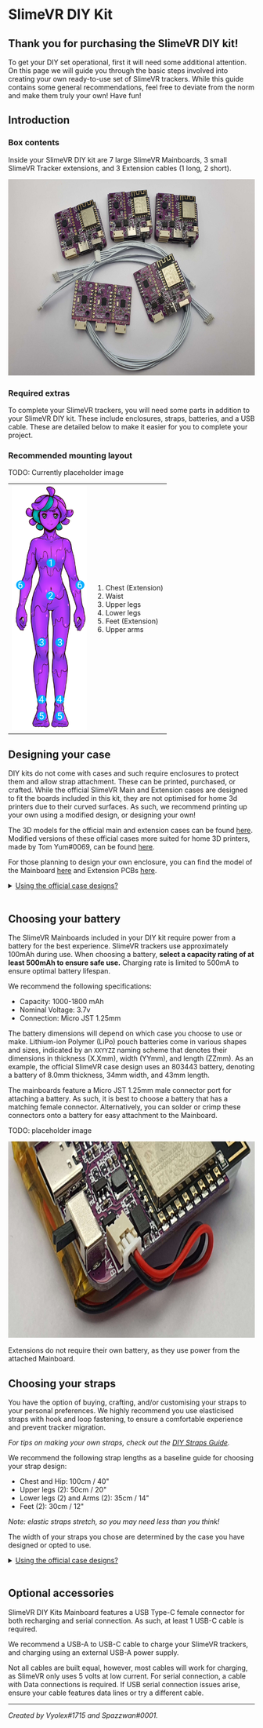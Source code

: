 # SlimeVR DIY Kit

## Thank you for purchasing the SlimeVR DIY kit!
To get your DIY set operational, first it will need some additional attention. On this page we will guide you through the basic steps involved into creating your own ready-to-use set of SlimeVR trackers. While this guide contains some general recommendations, feel free to deviate from the norm and make them truly your own! Have fun!

## Introduction
### Box contents
Inside your SlimeVR DIY kit are 7 large SlimeVR Mainboards, 3 small SlimeVR Tracker extensions, and 3 Extension cables (1 long, 2 short).

<center><img id="ContentImage" src="./assets/img/DIY_KIT_box-contents.jpg" alt="Box contents image" style="height:400px"/></center>


### Required extras
To complete your SlimeVR trackers, you will need some parts in addition to your SlimeVR DIY kit. These include enclosures, straps, batteries, and a USB cable. These are detailed below to make it easier for you to complete your project.

### Recommended mounting layout
TODO: Currently placeholder image

<table class="bpTable">
   <tr>
      <td>
         <img id="bpImage" src="./assets/img/DIY_KIT_tracker-locations.png" alt="Mounting locations image" style="height:500px"/>
      </td>
      <td>
         <ol>
            <li>Chest (Extension)</li>
            <li>Waist</li>
            <li>Upper legs</li>
            <li>Lower legs</li>
            <li>Feet (Extension)</li>
            <li>Upper arms</li>
         </ol>
      </td>
   </tr>
</table>

## Designing your case
DIY kits do not come with cases and such require enclosures to protect them and allow strap attachment. These can be printed, purchased, or crafted. While the official SlimeVR Main and Extension cases are designed to fit the boards included in this kit, they are not optimised for home 3d printers due to their curved surfaces. As such, we recommend printing up your own using a modified design, or designing your own!

The 3D models for the official main and extension cases can be found [here](TODO:linktofiles). Modified versions of these official cases more suited for home 3D printers, made by Tom Yum#0069, can be found [here](TODO:linktoprintables?). 

For those planning to design your own enclosure, you can find the model of the Mainboard [here](TODO:linktomainboardstepfile) and Extension PCBs [here](TODO:linktoextensionstepfile).

<details>
<summary><u>Using the official case designs?</u></summary>
<br>
TODO: assembly guide
</details>
<br>

## Choosing your battery
The SlimeVR Mainboards included in your DIY kit require power from a battery for the best experience. SlimeVR trackers use approximately 100mAh during use. When choosing a battery, **select a capacity rating of at least 500mAh to ensure safe use.** Charging rate is limited to 500mA to ensure optimal battery lifespan. 

We recommend the following specifications:
* Capacity: 1000-1800 mAh
* Nominal Voltage: 3.7v
* Connection: Micro JST 1.25mm

The battery dimensions will depend on which case you choose to use or make. Lithium-ion Polymer (LiPo) pouch batteries come in various shapes and sizes, indicated by an `XXYYZZ` naming scheme that denotes their dimensions in thickness (X.Xmm), width (YYmm), and length (ZZmm). As an example, the official SlimeVR case design uses an 803443 battery, denoting a battery of 8.0mm thickness, 34mm width, and 43mm length.

The mainboards feature a Micro JST 1.25mm male connector port for attaching a battery. As such, it is best to choose a battery that has a matching female connector. Alternatively, you can solder or crimp these connectors onto a battery for easy attachment to the Mainboard.

TODO: placeholder image

<center><img id="PolarityImage" src="./assets/img/JST_polarity.png" alt="JST polarity image" style="height:400px"/></center>

Extensions do not require their own battery, as they use power from the attached Mainboard.

## Choosing your straps
You have the option of buying, crafting, and/or customising your straps to your personal preferences. We highly recommend you use elasticised straps with hook and loop fastening, to ensure a comfortable experience and prevent tracker migration. 

*For tips on making your own straps, check out the [DIY Straps Guide](https://docs.slimevr.dev/diy/diy-straps.html).*

We recommend the following strap lengths as a baseline guide for choosing your strap design:
* Chest and Hip: 100cm / 40"
* Upper legs (2): 50cm / 20"
* Lower legs (2) and Arms (2): 35cm / 14"
* Feet (2): 30cm / 12"

*Note: elastic straps stretch, so you may need less than you think!*

The width of your straps you chose are determined by the case you have designed or opted to use. 

<details>
<summary><u>Using the official case designs?</u></summary>
<br>
The official cases use 38mm width straps for main trackers, and 25mm width straps for extensions. The following table of strap sizes used in official SlimeVR sets can be used as a starting reference for purchasing or crafting your own:

| Body location      | Amount | Strap size (mm) |
| ------------------ | :----: | --------------- |
| Chest strap        | 1      | 38x1000         |
| Hip strap          | 1      | 25x1000         |
| Upper leg straps   | 2      | 38x500          |
| Lower leg straps   | 2      | 38x350          |
| Foot straps        | 2      | 25x300          |
| Arm straps         | 2      | 38x350          |
</details>
<br>

## Optional accessories
SlimeVR DIY Kits Mainboard features a USB Type-C female connector for both recharging and serial connection. As such, at least 1 USB-C cable is required. 

We recommend a USB-A to USB-C cable to charge your SlimeVR trackers, and charging using an external USB-A power supply.

Not all cables are built equal, however,  most cables will work for charging, as SlimeVR only uses 5 volts at low current. For serial connection, a cable with Data connections is required. If USB serial connection issues arise, ensure your cable features data lines or try a different cable.


---
*Created by Vyolex#1715 and Spazzwan#0001.*
